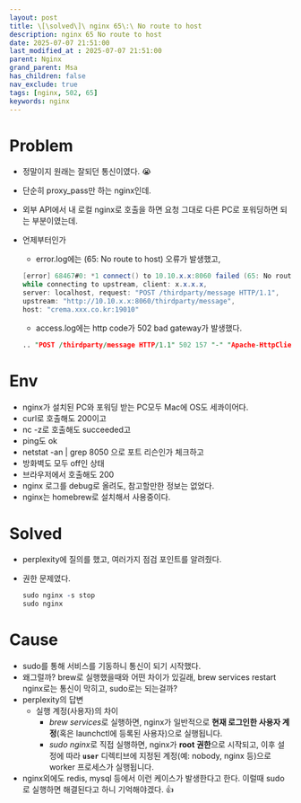 ```yaml
---
layout: post
title: \[\solved\]\ nginx 65\:\ No route to host
description: nginx 65 No route to host
date: 2025-07-07 21:51:00
last_modified_at : 2025-07-07 21:51:00
parent: Nginx
grand_parent: Msa
has_children: false
nav_exclude: true
tags: [nginx, 502, 65]
keywords: nginx
---
```


# Problem

- 정말이지 원래는 잘되던 통신이였다. 😭
- 단순히 proxy_pass만 하는 nginx인데.
- 외부 API에서 내 로컬 nginx로 호출을 하면 요청 그대로 다른 PC로 포워딩하면 되는 부분이였는데.
- 언제부터인가
    - error.log에는 (65: No route to host) 오류가 발생했고,
    
    ```java
    [error] 68467#0: *1 connect() to 10.10.x.x:8060 failed (65: No route to host) 
    while connecting to upstream, client: x.x.x.x, 
    server: localhost, request: "POST /thirdparty/message HTTP/1.1", 
    upstream: "http://10.10.x.x:8060/thirdparty/message", 
    host: "crema.xxx.co.kr:19010"
    ```
    
    - access.log에는 http code가 502 bad gateway가 발생했다.
    
    ```prolog
    .. "POST /thirdparty/message HTTP/1.1" 502 157 "-" "Apache-HttpClient/4.5.2 (Java/1.8.0_312)" "-"
    ```
    

# Env

- nginx가 설치된 PC와 포워딩 받는 PC모두 Mac에 OS도 세콰이어다.
- curl로 호출해도 200이고
- nc -z로 호출해도 succeeded고
- ping도 ok
- netstat -an | grep 8050 으로 포트 리슨인가 체크하고
- 방화벽도 모두 off인 상태
- 브라우저에서 호출해도 200
- nginx 로그를 debug로 올려도, 참고할만한 정보는 없었다.
- nginx는 homebrew로 설치해서 사용중이다.

# Solved

- perplexity에 질의를 했고, 여러가지 점검 포인트를 알려줬다.
- 권한 문제였다.
    
    ```prolog
    sudo nginx -s stop
    sudo nginx
    ```
    

# Cause

- sudo를 통해 서비스를 기동하니 통신이 되기 시작했다.
- 왜그럴까? brew로 실행했을때와 어떤 차이가 있길래, brew services restart nginx로는 통신이 막히고, sudo로는 되는걸까?
- perplexity의 답변
    - 실행 계정(사용자)의 차이
        - *brew services*로 실행하면, nginx가 일반적으로 **현재 로그인한 사용자 계정**(혹은 launchctl에 등록된 사용자)으로 실행됩니다.
        - *sudo nginx*로 직접 실행하면, nginx가 **root 권한**으로 시작되고, 이후 설정에 따라 **`user`** 디렉티브에 지정된 계정(예: nobody, nginx 등)으로 worker 프로세스가 실행됩니다.
- nginx외에도 redis, mysql 등에서 이런 케이스가 발생한다고 한다. 이럴때 sudo로 실행하면 해결된다고 하니 기억해야겠다.  👍